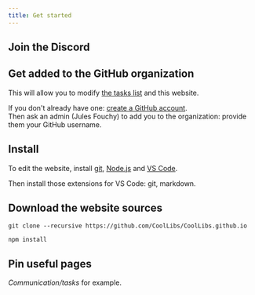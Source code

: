 ```yaml
---
title: Get started
---
```


## Join the Discord

## Get added to the GitHub organization

This will allow you to modify [the tasks list](https://github.com/orgs/CoolLibs/projects/1/views/3) and this website.

If you don't already have one: [create a GitHub account](https://github.com/).<br/>
Then ask an admin (Jules Fouchy) to add you to the organization: provide them your GitHub username.

## Install

To edit the website, install [git](https://git-scm.com/downloads), [Node.js](https://nodejs.org/en/) and [VS Code](https://code.visualstudio.com/download).

Then install those extensions for VS Code: git, markdown.

## Download the website sources

```
git clone --recursive https://github.com/CoolLibs/CoolLibs.github.io
```

```
npm install
```

## Pin useful pages

*Communication/tasks* for example.